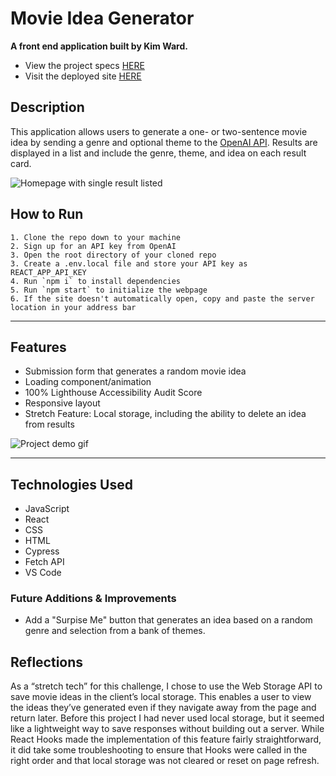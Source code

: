 # Movie Idea Generator

**A front end application built by Kim Ward.**

- View the project specs [HERE](https://docs.google.com/document/d/1HZ6OTkaRZsz9rPKsCUv1_c8mfkNdRsvnoWjlIaWrKw0/edit?usp=sharing)
- Visit the deployed site [HERE](https://movie-idea-generator.herokuapp.com/)

## Description

This application allows users to generate a one- or two-sentence movie idea by sending a genre and optional theme to the [OpenAI API](https://beta.openai.com/). Results are displayed in a list and include the genre, theme, and idea on each result card.

![Homepage with single result listed](https://user-images.githubusercontent.com/79027364/168400389-2e00203d-9b02-4070-bd4b-a66eb5347826.png)

## How to Run

```
1. Clone the repo down to your machine
2. Sign up for an API key from OpenAI
3. Open the root directory of your cloned repo
3. Create a .env.local file and store your API key as REACT_APP_API_KEY
4. Run `npm i` to install dependencies
5. Run `npm start` to initialize the webpage
6. If the site doesn't automatically open, copy and paste the server location in your address bar
```

---

## Features

- Submission form that generates a random movie idea
- Loading component/animation
- 100% Lighthouse Accessibility Audit Score
- Responsive layout
- Stretch Feature: Local storage, including the ability to delete an idea from results

![Project demo gif](https://user-images.githubusercontent.com/79027364/168400913-83c96354-0997-403b-9204-af454103b321.gif)

---

## Technologies Used
- JavaScript
- React
- CSS
- HTML
- Cypress
- Fetch API
- VS Code

### Future Additions & Improvements
- Add a "Surpise Me" button that generates an idea based on a random genre and selection from a bank of themes.

## Reflections
As a “stretch tech” for this challenge, I chose to use the Web Storage API to save movie ideas in the client’s local storage. This enables a user to view the ideas they’ve generated even if they navigate away from the page and return later. Before this project I had never used local storage, but it seemed like a lightweight way to save responses without building out a server. While React Hooks made the implementation of this feature fairly straightforward, it did take some troubleshooting to ensure that Hooks were called in the right order and that local storage was not cleared or reset on page refresh.
